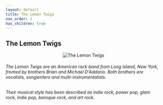 ```yaml
---
layout: default  
title: The Lemon Twigs  
nav_order: 1    
has_children: true     
---  
```


## The Lemon Twigs


<p align="center">
<img alt="The Lemon Twigs" src="https://github.com/januarythirtyfirst/TranslateSongs/blob/main/img/photoLemonTwigs.jpg?raw=true"> 
</p> 

###### The Lemon Twigs are an American rock band from Long Island, New York, fronted by brothers Brian and Michael D'Addario. Both brothers are vocalists, songwriters and multi-instrumentalists.

###### Their musical style has been described as indie rock, power pop, glam rock, indie pop, baroque rock, and art rock.
